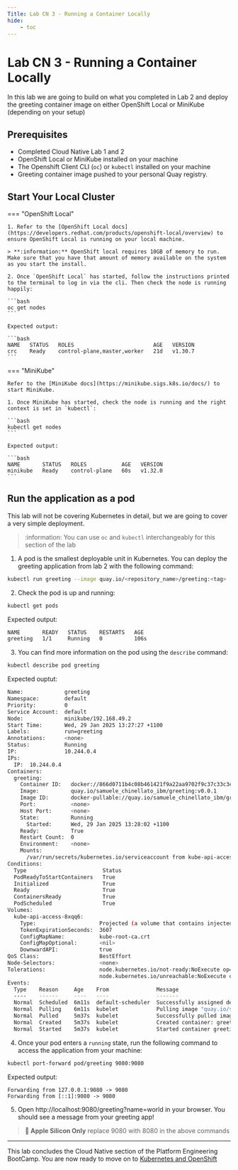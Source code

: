 ```yaml
---
Title: Lab CN 3 - Running a Container Locally
hide:
    - toc
---
```


# Lab CN 3 - Running a Container Locally

In this lab we are going to build on what you completed in Lab 2 and deploy the greeting container image on either OpenShift Local or MiniKube (depending on your setup)

## Prerequisites
- Completed Cloud Native Lab 1 and 2
- OpenShift Local or MiniKube installed on your machine
- The Openshift Client CLI (`oc`) or `kubectl` installed on your machine
- Greeting container image pushed to your personal Quay registry.

## Start Your Local Cluster


=== "OpenShift Local"

    1. Refer to the [OpenShift Local docs](https://developers.redhat.com/products/openshift-local/overview) to ensure OpenShift Local is running on your local machine.

    > **:information:** OpenShift local requires 10GB of memory to run. Make sure that you have that amount of memory available on the system as you start the install.

    2. Once `OpenShift Local` has started, follow the instructions printed to the terminal to log in via the cli. Then check the node is running happily:

    ```bash
    oc get nodes
    ```

    Expected output:

    ```bash
    NAME   STATUS   ROLES                         AGE   VERSION
    crc    Ready    control-plane,master,worker   21d   v1.30.7
    ```

=== "MiniKube"

    Refer to the [MiniKube docs](https://minikube.sigs.k8s.io/docs/) to start MiniKube. 

    1. Once MiniKube has started, check the node is running and the right context is set in `kubectl`:

    ```bash
    kubectl get nodes
    ```

    Expected output:
    
    ```bash
    NAME       STATUS   ROLES           AGE   VERSION
    minikube   Ready    control-plane   60s   v1.32.0
    ```



## Run the application as a pod

This lab will not be covering Kubernetes in detail, but we are going to cover a very simple deployment. 

>:information: You can use `oc` and `kubectl` interchangeably for this section of the lab 


1. A pod is the smallest deployable unit in Kubernetes. You can deploy the greeting application from lab 2 with the following command:

```bash
kubectl run greeting --image quay.io/<repository_name>/greeting:<tag>
```

2. Check the pod is up and running:
   
```bash
kubectl get pods
```

Expected output: 

```bash
NAME       READY   STATUS    RESTARTS   AGE
greeting   1/1     Running   0          106s
```

3. You can find more information on the pod using the `describe` command:

```bash
kubectl describe pod greeting
```
Expected ouptut:

```bash
Name:             greeting
Namespace:        default
Priority:         0
Service Account:  default
Node:             minikube/192.168.49.2
Start Time:       Wed, 29 Jan 2025 13:27:27 +1100
Labels:           run=greeting
Annotations:      <none>
Status:           Running
IP:               10.244.0.4
IPs:
  IP:  10.244.0.4
Containers:
  greeting:
    Container ID:   docker://866d0711b4c08b461421f9a22aa9702f9c37c33c3e185a68d806b4158577c094
    Image:          quay.io/samuele_chinellato_ibm/greeting:v0.0.1
    Image ID:       docker-pullable://quay.io/samuele_chinellato_ibm/greeting@sha256:e540f501125ae9030bcadfbc20a7b2d7d18b766112e76fd5b08f94fe7c56798e
    Port:           <none>
    Host Port:      <none>
    State:          Running
      Started:      Wed, 29 Jan 2025 13:28:02 +1100
    Ready:          True
    Restart Count:  0
    Environment:    <none>
    Mounts:
      /var/run/secrets/kubernetes.io/serviceaccount from kube-api-access-8xqq6 (ro)
Conditions:
  Type                        Status
  PodReadyToStartContainers   True
  Initialized                 True
  Ready                       True
  ContainersReady             True
  PodScheduled                True
Volumes:
  kube-api-access-8xqq6:
    Type:                    Projected (a volume that contains injected data from multiple sources)
    TokenExpirationSeconds:  3607
    ConfigMapName:           kube-root-ca.crt
    ConfigMapOptional:       <nil>
    DownwardAPI:             true
QoS Class:                   BestEffort
Node-Selectors:              <none>
Tolerations:                 node.kubernetes.io/not-ready:NoExecute op=Exists for 300s
                             node.kubernetes.io/unreachable:NoExecute op=Exists for 300s
Events:
  Type    Reason     Age    From               Message
  ----    ------     ----   ----               -------
  Normal  Scheduled  6m11s  default-scheduler  Successfully assigned default/greeting to minikube
  Normal  Pulling    6m11s  kubelet            Pulling image "quay.io/samuele_chinellato_ibm/greeting:v0.0.1"
  Normal  Pulled     5m37s  kubelet            Successfully pulled image "quay.io/samuele_chinellato_ibm/greeting:v0.0.1" in 33.663s (33.663s including waiting). Image size: 146552052 bytes.
  Normal  Created    5m37s  kubelet            Created container: greeting
  Normal  Started    5m37s  kubelet            Started container greeting
```

4. Once your pod enters a `running` state, run the following command to access the application from your machine:

```bash
kubectl port-forward pod/greeting 9080:9080
```

Expected output:

```
Forwarding from 127.0.0.1:9080 -> 9080
Forwarding from [::1]:9080 -> 9080
```



5. Open http://localhost:9080/greeting?name=world in your browser. You should see a message from your greeting app!


> **:apple: Apple Silicon Only** replace 9080 with 8080 in the above commands

---

This lab concludes the Cloud Native section of the Platform Engineering BootCamp. You are now ready to move on to [Kubernetes and OpenShift](../k8s/openshift/index.md)
